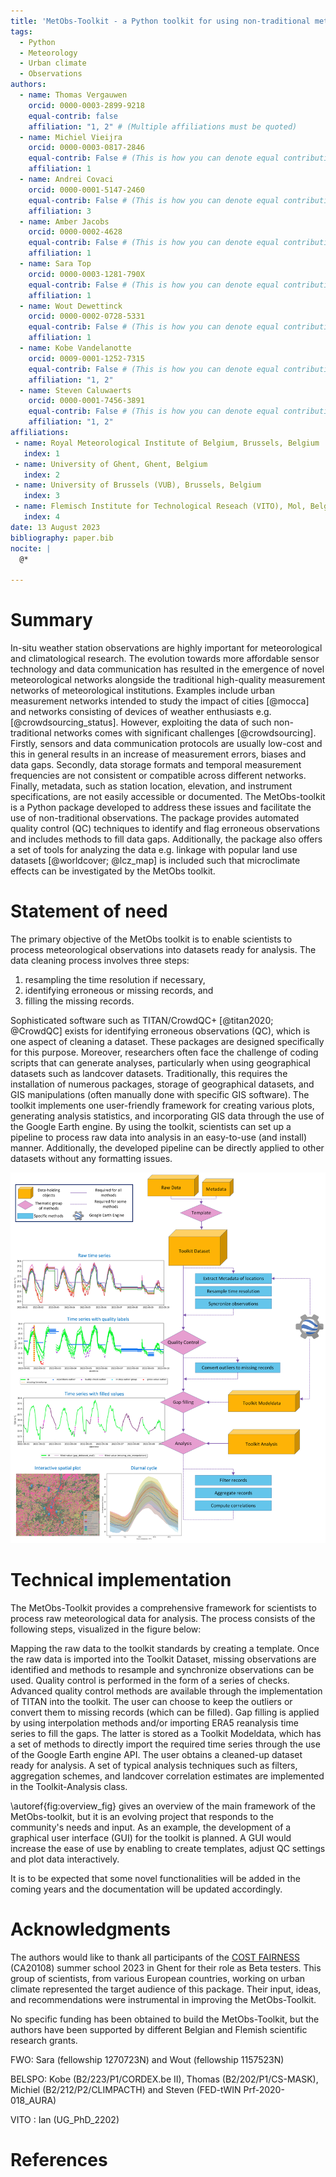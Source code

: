 ```yaml
---
title: 'MetObs-Toolkit - a Python toolkit for using non-traditional meteorological observations'
tags:
  - Python
  - Meteorology
  - Urban climate
  - Observations
authors:
  - name: Thomas Vergauwen
    orcid: 0000-0003-2899-9218
    equal-contrib: false
    affiliation: "1, 2" # (Multiple affiliations must be quoted)
  - name: Michiel Vieijra
    orcid: 0000-0003-0817-2846
    equal-contrib: False # (This is how you can denote equal contributions between multiple authors)
    affiliation: 1
  - name: Andrei Covaci
    orcid: 0000-0001-5147-2460
    equal-contrib: False # (This is how you can denote equal contributions between multiple authors)
    affiliation: 3
  - name: Amber Jacobs
    orcid: 0000-0002-4628
    equal-contrib: False # (This is how you can denote equal contributions between multiple authors)
    affiliation: 1
  - name: Sara Top
    orcid: 0000-0003-1281-790X
    equal-contrib: False # (This is how you can denote equal contributions between multiple authors)
    affiliation: 1
  - name: Wout Dewettinck
    orcid: 0000-0002-0728-5331
    equal-contrib: False # (This is how you can denote equal contributions between multiple authors)
    affiliation: 1
  - name: Kobe Vandelanotte
    orcid: 0009-0001-1252-7315
    equal-contrib: False # (This is how you can denote equal contributions between multiple authors)
    affiliation: "1, 2"
  - name: Steven Caluwaerts
    orcid: 0000-0001-7456-3891
    equal-contrib: False # (This is how you can denote equal contributions between multiple authors)
    affiliation: "1, 2"
affiliations:
 - name: Royal Meteorological Institute of Belgium, Brussels, Belgium
   index: 1
 - name: University of Ghent, Ghent, Belgium
   index: 2
 - name: University of Brussels (VUB), Brussels, Belgium
   index: 3
 - name: Flemisch Institute for Technological Reseach (VITO), Mol, Belgium
   index: 4
date: 13 August 2023
bibliography: paper.bib
nocite: |
  @*

---
```



# Summary
In-situ weather station observations are highly important for meteorological and climatological research. The evolution towards more affordable sensor technology and data communication has resulted in the emergence of novel meteorological networks alongside the traditional high-quality measurement networks of meteorological institutions. Examples include urban measurement networks intended to study the impact of cities [@mocca] and networks consisting of devices of weather enthusiasts e.g. [@crowdsourcing_status]. However, exploiting the data of such non-traditional networks comes with significant challenges [@crowdsourcing]. Firstly, sensors and data communication protocols are usually low-cost and this in general results in an increase of measurement errors, biases and data gaps. Secondly, data storage formats and temporal measurement frequencies are not consistent or compatible across different networks. Finally, metadata, such as station location, elevation, and instrument specifications, are not easily accessible or documented.
The MetObs-toolkit is a Python package developed to address these issues and facilitate the use of non-traditional observations. The package provides automated quality control (QC) techniques to identify and flag erroneous observations and includes methods to fill data gaps. Additionally, the package also offers a set of tools for analyzing the data e.g. linkage with popular land use datasets [@worldcover; @lcz_map] is included such that microclimate effects can be investigated by the MetObs toolkit.


# Statement of need
The primary objective of the MetObs toolkit is  to enable scientists to process meteorological observations into datasets ready for analysis. The data cleaning process involves three steps: 

1.  resampling the time resolution if necessary,
2.  identifying erroneous or missing records, and
3.  filling the missing records.
   
Sophisticated software such as TITAN/CrowdQC+  [@titan2020; @CrowdQC] exists for identifying erroneous observations (QC), which is one aspect of cleaning a dataset. These packages are designed specifically for this purpose. Moreover, researchers often face the challenge of coding scripts that can generate analyses, particularly when using geographical datasets such as landcover datasets. Traditionally, this requires the installation of numerous packages, storage of geographical datasets, and GIS manipulations (often manually done with specific GIS software). The toolkit implements one user-friendly framework for creating various plots, generating analysis statistics, and incorporating GIS data through the use of the Google Earth engine.
By using the toolkit, scientists can set up a pipeline to process raw data into analysis in an easy-to-use (and install) manner. Additionally, the developed pipeline can be directly applied to other datasets without any formatting issues.

![A schematic overview of the main MetObs Toolkit functionalities.\label{fig:overview_fig}](overview_fig.png)

# Technical implementation

The MetObs-Toolkit provides a comprehensive framework for scientists to process raw meteorological data for analysis. The process consists of the following steps, visualized in the figure below:

Mapping the raw data to the toolkit standards by creating a template. Once the raw data is imported into the Toolkit Dataset, missing observations are identified and methods to resample and synchronize observations can be used.
Quality control is performed in the form of a series of checks. Advanced quality control methods are available through the implementation of TITAN into the toolkit. The user can choose to keep the outliers or convert them to missing records (which can be filled).
Gap filling is applied by using interpolation methods and/or importing ERA5 reanalysis time series to fill the gaps. The latter is stored as a Toolkit Modeldata, which has a set of methods to directly import the required time series through the use of the Google Earth engine API.
The user obtains a cleaned-up dataset ready for analysis. A set of typical analysis techniques such as filters, aggregation schemes, and landcover correlation estimates are implemented in the Toolkit-Analysis class.

\autoref{fig:overview_fig} gives an overview of the main framework of the MetObs-toolkit, but it is an evolving project that responds to the community's needs and input. As an example, the development of a graphical user interface (GUI) for the toolkit is planned. A GUI would increase the ease of use by enabling to create templates, adjust QC settings and plot data interactively. 

It is to be expected that some novel functionalities will be added in the coming years and the documentation will be updated accordingly. 




# Acknowledgments

The authors would like to thank all participants of the [COST FAIRNESS](https://www.fairness-ca20108.eu/) (CA20108) summer school 2023 in Ghent for their role as Beta testers. This group of scientists, from various European countries, working on urban climate represented the target audience of this package. Their input, ideas, and recommendations were instrumental in improving the MetObs-Toolkit.

No specific funding has been obtained to build the MetObs-Toolkit, but the authors have been supported by different Belgian and Flemish scientific research grants.

FWO: Sara (fellowship 1270723N) and Wout (fellowship 1157523N)

BELSPO: Kobe (B2/223/P1/CORDEX.be II), Thomas (B2/202/P1/CS-MASK), Michiel (B2/212/P2/CLIMPACTH) and Steven (FED-tWIN Prf-2020-018_AURA)

VITO : Ian (UG_PhD_2202)

# References
